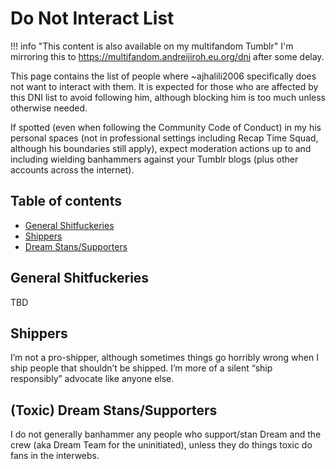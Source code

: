 # Do Not Interact List

!!! info "This content is also available on my multifandom Tumblr"
    I'm mirroring this to <https://multifandom.andreijiroh.eu.org/dni> after some delay.

This page contains the list of people where ~ajhalili2006 specifically does not want to interact with them. It is expected for those who are affected by this DNI list to avoid following him, although blocking him is too much unless otherwise needed.

If spotted (even when following the Community Code of Conduct) in my his personal spaces (not in professional settings including Recap Time Squad, although his boundaries still apply), expect moderation actions up to and including wielding banhammers against your Tumblr blogs (plus other accounts across the internet).

## Table of contents

* [General Shitfuckeries](#general-shitfuckeries)
* [Shippers](#shippers)
* [Dream Stans/Supporters](#toxic-dream-stanssupporters)

## General Shitfuckeries

TBD

## Shippers

I’m not a pro-shipper, although sometimes things go horribly wrong when I ship people that shouldn’t be shipped. I’m more of a silent “ship responsibly” advocate like anyone else.

## (Toxic) Dream Stans/Supporters

I do not generally banhammer any people who support/stan Dream and the crew (aka Dream Team for the uninitiated), unless they do things toxic do fans in the interwebs.
